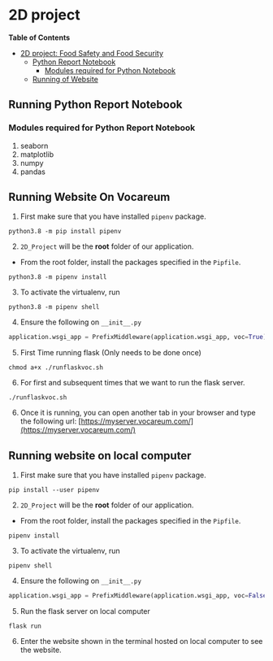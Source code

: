 # 2D project
**Table of Contents**

- [2D project: Food Safety and Food Security](#2d-project)
    - [Python Report Notebook](#running-python-report-notebook)
        - [Modules required for Python Notebook](#modules-required-for-python-report-notebook)
    - [Running of Website](#running-website)


## Running Python Report Notebook

### Modules required for Python Report Notebook
1. seaborn 
2. matplotlib
3. numpy 
4. pandas

## Running Website On Vocareum

1. First make sure that you have installed `pipenv` package.
```shell
python3.8 -m pip install pipenv
```

2. `2D_Project` will be the **root** folder of our application. 
- From the root folder, install the packages specified in the `Pipfile`.
```shell
python3.8 -m pipenv install
```

3. To activate the virtualenv, run
```shell
python3.8 -m pipenv shell
```

4. Ensure the following on `__init__.py`
```python
application.wsgi_app = PrefixMiddleware(application.wsgi_app, voc=True)
```

5. First Time running flask (Only needs to be done once)
```shell
chmod a+x ./runflaskvoc.sh
```

6. For first and subsequent times that we want to run the flask server.
```shell
./runflaskvoc.sh
```

6.  Once it is running, you can open another tab in your browser and type the following url: [https://myserver.vocareum.com/](https://myserver.vocareum.com/)

## Running website on local computer

1. First make sure that you have installed `pipenv` package.
```shell
pip install --user pipenv
```

2. `2D_Project` will be the **root** folder of our application. 
- From the root folder, install the packages specified in the `Pipfile`.
```shell
pipenv install
```

3. To activate the virtualenv, run
```shell
pipenv shell
```

4. Ensure the following on `__init__.py`
```python
application.wsgi_app = PrefixMiddleware(application.wsgi_app, voc=False)
```

5. Run the flask server on local computer
```shell
flask run
```

6. Enter the website shown in the terminal hosted on local computer to see the website.